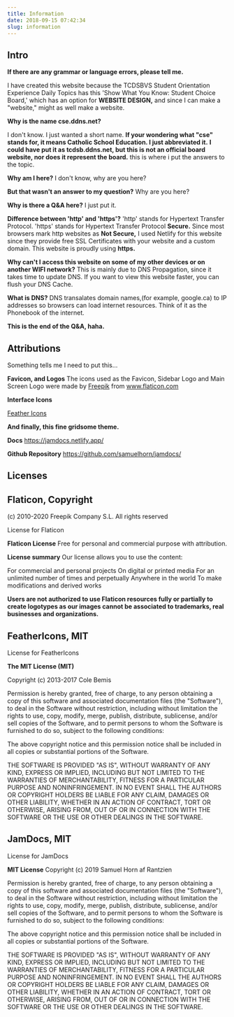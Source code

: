 ```yaml
---
title: Information
date: 2018-09-15 07:42:34
slug: information
---
```


## Intro

**If there are any grammar or language errors, please tell me.**

I have created this website because the TCDSBVS Student Orientation Experience Daily Topics has this 'Show What You Know: Student Choice Board,' which has an option for **WEBSITE DESIGN,** and since I can make a "website," might as well make a website.

**Why is the name cse.ddns.net?**

I don't know. I just wanted a short name.
**If your wondering what "cse" stands for, it means Catholic School Education. I just abbreviated it.**
**I could have put it as tcdsb.ddns.net, but this is not an official board website, nor does it represent the board.**
this is where i put the answers to the topic.

**Why am I here?**
I don't know, why are you here?

**But that wasn't an answer to my question?**
Why are you here?

**Why is there a Q&A here?**
I just put it.

**Difference between 'http' and 'https'?**
'http' stands for Hypertext Transfer Protocol.
'https' stands for Hypertext Transfer Protocol **Secure.**
Since most browsers mark http websites as **Not Secure,** I used Netlify for this website since they provide free SSL Certificates with your website and a custom domain. This website is proudly using **https.**

**Why can't I access this website on some of my other devices or on another WIFI network?**
This is mainly due to DNS Propagation, since it takes time to update DNS.
If you want to view this website faster, you can flush your DNS Cache.

**What is DNS?**
DNS transalates domain names,(for example, google.ca) to IP addresses so browsers can load internet resources. Think of it as the Phonebook of the internet.

**This is the end of the Q&A, haha.**

## Attributions

Something tells me I need to put this...

**Favicon, and Logos**
The icons used as the Favicon, Sidebar Logo and Main Screen Logo were made by <a href="https://www.flaticon.com/authors/freepik" title="Freepik">Freepik</a> from <a href="https://www.flaticon.com/" title="Flaticon"> www.flaticon.com</a>

**Interface Icons**

[Feather Icons](ttps://feathericons.com/)

**And finally, this fine gridsome theme.**

**Docs**
https://jamdocs.netlify.app/

**Github Repository**
https://github.com/samuelhorn/jamdocs/

## Licenses


## Flaticon, Copyright

(c) 2010-2020 Freepik Company S.L. All rights reserved

License for Flaticon

**Flaticon License**
Free for personal and commercial purpose with attribution.

**License summary**
Our license allows you to use the content:

For commercial and personal projects
On digital or printed media
For an unlimited number of times and perpetually
Anywhere in the world
To make modifications and derived works

**Users are not authorized to use Flaticon resources fully or partially to create logotypes as our images cannot be associated to trademarks, real businesses and organizations.**





## FeatherIcons, MIT
License for FeatherIcons

**The MIT License (MIT)**

Copyright (c) 2013-2017 Cole Bemis

Permission is hereby granted, free of charge, to any person obtaining a copy
of this software and associated documentation files (the "Software"), to deal
in the Software without restriction, including without limitation the rights
to use, copy, modify, merge, publish, distribute, sublicense, and/or sell
copies of the Software, and to permit persons to whom the Software is
furnished to do so, subject to the following conditions:

The above copyright notice and this permission notice shall be included in all
copies or substantial portions of the Software.

THE SOFTWARE IS PROVIDED "AS IS", WITHOUT WARRANTY OF ANY KIND, EXPRESS OR
IMPLIED, INCLUDING BUT NOT LIMITED TO THE WARRANTIES OF MERCHANTABILITY,
FITNESS FOR A PARTICULAR PURPOSE AND NONINFRINGEMENT. IN NO EVENT SHALL THE
AUTHORS OR COPYRIGHT HOLDERS BE LIABLE FOR ANY CLAIM, DAMAGES OR OTHER
LIABILITY, WHETHER IN AN ACTION OF CONTRACT, TORT OR OTHERWISE, ARISING FROM,
OUT OF OR IN CONNECTION WITH THE SOFTWARE OR THE USE OR OTHER DEALINGS IN THE
SOFTWARE.



## JamDocs, MIT
License for JamDocs


**MIT License**
Copyright (c) 2019 Samuel Horn af Rantzien

Permission is hereby granted, free of charge, to any person obtaining a copy
of this software and associated documentation files (the "Software"), to deal
in the Software without restriction, including without limitation the rights
to use, copy, modify, merge, publish, distribute, sublicense, and/or sell
copies of the Software, and to permit persons to whom the Software is
furnished to do so, subject to the following conditions:

The above copyright notice and this permission notice shall be included in all
copies or substantial portions of the Software.

THE SOFTWARE IS PROVIDED "AS IS", WITHOUT WARRANTY OF ANY KIND, EXPRESS OR
IMPLIED, INCLUDING BUT NOT LIMITED TO THE WARRANTIES OF MERCHANTABILITY,
FITNESS FOR A PARTICULAR PURPOSE AND NONINFRINGEMENT. IN NO EVENT SHALL THE
AUTHORS OR COPYRIGHT HOLDERS BE LIABLE FOR ANY CLAIM, DAMAGES OR OTHER
LIABILITY, WHETHER IN AN ACTION OF CONTRACT, TORT OR OTHERWISE, ARISING FROM,
OUT OF OR IN CONNECTION WITH THE SOFTWARE OR THE USE OR OTHER DEALINGS IN THE
SOFTWARE.
